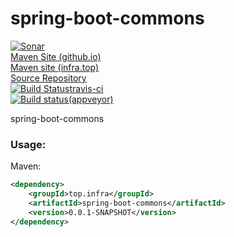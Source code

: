 # spring-boot-commons

[![Sonar](https://sonarcloud.io/api/project_badges/measure?project=top.infra%3Aspring-boot-commons&metric=alert_status)](https://sonarcloud.io/dashboard?id=top.infra%3Aspring-boot-commons)  
[Maven Site (github.io)](https://cloud-ready.github.io/cloud-ready/snapshot/spring-boot-commons/index.html)  
[Maven site (infra.top)](https://maven-site.infra.top/cloud-ready/snapshot/staging/spring-boot-commons/index.html)  
[Source Repository](https://github.com/cloud-ready/spring-boot-commons/tree/develop)  
[![Build Status](https://travis-ci.org/cloud-ready/spring-boot-commons.svg?branch=develop)travis-ci](https://travis-ci.org/cloud-ready/spring-boot-commons)  
[![Build status](https://ci.appveyor.com/api/projects/status/any0kvwcxs5b6s8c?svg=true)(appveyor)](https://ci.appveyor.com/project/chshawkn/spring-boot-commons)    


spring-boot-commons

### Usage:

Maven:
```xml
<dependency>
    <groupId>top.infra</groupId>
    <artifactId>spring-boot-commons</artifactId>
    <version>0.0.1-SNAPSHOT</version>
</dependency>
```
